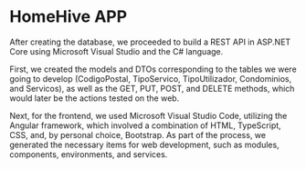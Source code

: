 # HomeHive APP

After creating the database, we proceeded to build a REST API in ASP.NET Core using Microsoft Visual Studio and the C# language.

First, we created the models and DTOs corresponding to the tables we were going to develop (CodigoPostal, TipoServico, TipoUtilizador, Condominios, and Servicos), as well as the GET, PUT, POST, and DELETE methods, which would later be the actions tested on the web.

Next, for the frontend, we used Microsoft Visual Studio Code, utilizing the Angular framework, which involved a combination of HTML, TypeScript, CSS, and, by personal choice, Bootstrap. As part of the process, we generated the necessary items for web development, such as modules, components, environments, and services.



